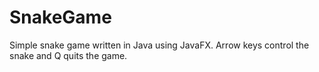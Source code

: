 # SnakeGame
Simple snake game written in Java using JavaFX. Arrow keys control the snake and Q quits the game.
